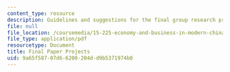 ```yaml
---
content_type: resource
description: Guidelines and suggestions for the final group research project.
file: null
file_location: /coursemedia/15-225-economy-and-business-in-modern-china-and-india-spring-2008/9a65f58707d66200204dd9b5371974b0_final_assn.pdf
file_type: application/pdf
resourcetype: Document
title: Final Paper Projects
uid: 9a65f587-07d6-6200-204d-d9b5371974b0
---
```

